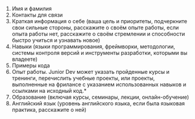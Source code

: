 1. Имя и фамилия
1. Контакты для связи
1. Краткая информация о себе (ваша цель и приоритеты, подчеркните свои сильные стороны, расскажите о своём опыте работы, если опыта работы нет, расскажите о своём стремлении и способности быстро учиться и узнавать новое)
1. Навыки (языки программирования, фреймворки, методологии, системы контроля версий и инструменты разработки, которыми вы владеете)
1. Примеры кода
1. Опыт работы. Junior Dev может указать пройденные курсы и тренинги, перечислить учебные проекты, или проекты, выполненные на фрилансе с указанием использованных навыков и ссылками на исходный код.*
1. Образование (включая курсы, семинары, лекции, онлайн-обучение)
1. Английский язык (уровень английского языка, если была языковая практика, расскажите о ней)
